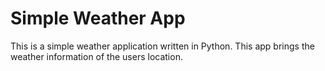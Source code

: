 # Simple Weather App
This is a simple weather application written in Python. 
This app brings the weather information of the users location.
